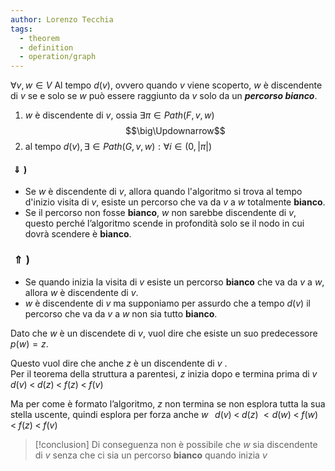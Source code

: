 ```yaml
---
author: Lorenzo Tecchia
tags:
  - theorem
  - definition
  - operation/graph
---
```

$\forall v,w \in V$
Al tempo $d(v)$, ovvero quando $v$ viene scoperto, $w$ è discendente di $v$ se e solo se $w$ può essere raggiunto da $v$ solo da un ***percorso bianco***.
1. $w$ è discendente di $v$, ossia $\exists \pi \in Path(F, v, w)$	
 $$\big\Updownarrow$$
 2. al tempo $d(v), \exists  ∈ Path(G, v, w) : \forall i \in  (0,|\pi|)$ 

#### $\Downarrow)$
- Se $w$ è discendente di $v$, allora quando l'algoritmo si trova al tempo d'inizio visita di $v$, esiste un percorso che va da $v$ a $w$ totalmente **bianco**.
- Se il percorso non fosse **bianco**, $w$ non sarebbe discendente di $v$, questo perché l’algoritmo scende in profondità solo se il nodo in cui dovrà scendere è **bianco**.
### $\Uparrow)$
 - Se quando inizia la visita di $v$ esiste un percorso **bianco** che va da $v$ a $w$, allora $w$ è discendente di $v$.  
 - $w$ è discendente di $v$ ma supponiamo per assurdo che a tempo $d(v)$ il percorso che va da $v$ a $w$ non sia tutto **bianco**.

Dato che $w$ è un discendete di $v$, vuol dire che esiste un suo predecessore $p(w) = z$.  

Questo vuol dire che anche $z$ è un discendente di $v$ .  
Per il teorema della struttura a parentesi, $z$ inizia dopo e termina prima di $v \;\;\; d(v)\;< \;d(z)\;<\;f(z)\;<\;f(v)$

Ma per come è formato l’algoritmo, $z$ non termina se non esplora tutta la sua stella uscente, quindi esplora per forza anche
$w\;\;\; d(v)\; < \;d(z)\; < d(w)\; < \;f(w)\; <\; f(z)\; <\; f(v)$

>[!conclusion]
> Di conseguenza non è possibile che $w$ sia discendente di $v$ senza che ci sia un percorso **bianco** quando inizia $v$

